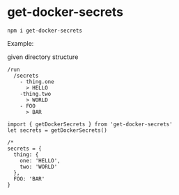# get-docker-secrets

```
npm i get-docker-secrets
```

Example:

given directory structure
```
/run
  /secrets
    - thing.one
      > HELLO
    -thing.two
      > WORLD
    - FOO
      > BAR
```

```
import { getDockerSecrets } from 'get-docker-secrets'
let secrets = getDockerSecrets()

/* 
secrets = {
  thing: {
    one: 'HELLO',
    two: 'WORLD'
  },
  FOO: 'BAR'
}

```
